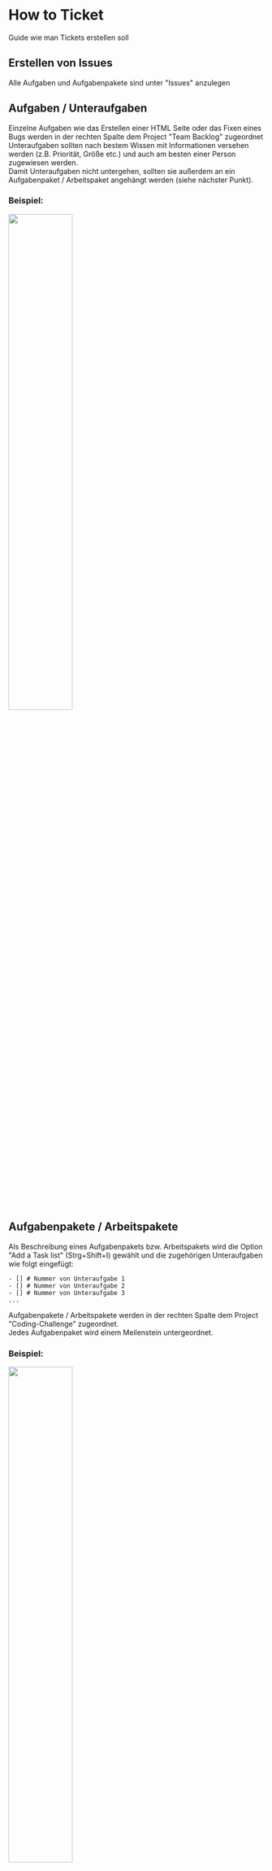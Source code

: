 # How to Ticket
Guide wie man Tickets erstellen soll

## Erstellen von Issues
Alle Aufgaben und Aufgabenpakete sind unter "Issues" anzulegen

## Aufgaben / Unteraufgaben
Einzelne Aufgaben wie das Erstellen einer HTML Seite oder das Fixen eines Bugs werden in der rechten Spalte dem Project "Team Backlog" zugeordnet <br>
Unteraufgaben sollten nach bestem Wissen mit Informationen versehen werden (z.B. Priorität, Größe etc.) und auch am besten einer Person zugewiesen werden. <br>
Damit Unteraufgaben nicht untergehen, sollten sie außerdem an ein Aufgabenpaket / Arbeitspaket angehängt werden (siehe nächster Punkt).
<br>
### Beispiel:
<img src="https://user-images.githubusercontent.com/73745030/227783314-7d416566-7b6a-4928-be7b-b4255196eabd.png" width=50%>

## Aufgabenpakete / Arbeitspakete
Als Beschreibung eines Aufgabenpakets bzw. Arbeitspakets wird die Option "Add a Task list" (Strg+Shift+I) gewählt und die zugehörigen Unteraufgaben wie folgt eingefügt: <br>
```
- [] # Nummer von Unteraufgabe 1
- [] # Nummer von Unteraufgabe 2
- [] # Nummer von Unteraufgabe 3
...
```
Aufgabenpakete / Arbeitspakete werden in der rechten Spalte dem Project "Coding-Challenge" zugeordnet. <br>
Jedes Aufgabenpaket wird einem Meilenstein untergeordnet. 
<br>
### Beispiel:
<img src="https://user-images.githubusercontent.com/73745030/227783573-2c847184-4ce7-4c92-8c8f-5df1e972e3e1.png" width=50%>
<img src="https://user-images.githubusercontent.com/73745030/227783584-0af5ebe2-0bb8-4fc4-9496-bf2e01e661a6.png" width=50%>

## Meilensteine
Ein Meilenstein besteht aus mehreren Aufgabenpaketen / Arbeitspaketen. <br>
Meilensteine werden gemeinsam bei Projekttreffen festgelegt und bezeichnen im Allgemeinen Zeitpunkte der Entwicklung, 
an denen alle Komponenten des Projekts auf einem miteinander kompatiblen Stand sind.
